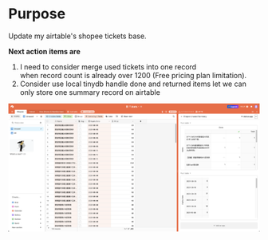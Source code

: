 # Purpose

Update my airtable's shopee tickets base.

**Next action items are**  

1. I need to consider merge used tickets into one record  
when record count is already over 1200 (Free pricing plan limitation).
2. Consider use local tinydb handle done and returned items let we can only store one summary record on airtable 

![screenshot](screenshot.png)
